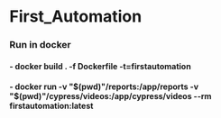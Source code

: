 # First_Automation

### Run in docker
#### - docker build . -f Dockerfile -t=firstautomation
#### - docker run  -v "$(pwd)"/reports:/app/reports -v "$(pwd)"/cypress/videos:/app/cypress/videos --rm firstautomation:latest
